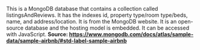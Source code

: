 This is a MongoDB database that contains a collection called listingsAndReviews. It has the indexes id, property type/room type/beds, name, and address/location. It is from the MongoDB website. It is an open-source database and the hosting model is embedded. It can be accessed with JavaScript. 
**Source: https://www.mongodb.com/docs/atlas/sample-data/sample-airbnb/#std-label-sample-airbnb**